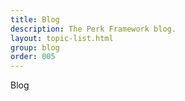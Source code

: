 ```yaml
---
title: Blog
description: The Perk Framework blog.
layout: topic-list.html
group: blog
order: 005
---
```


Blog